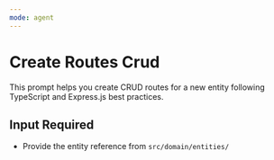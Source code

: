 ```yaml
---
mode: agent
---
```


# Create Routes Crud

This prompt helps you create CRUD routes for a new entity following TypeScript and Express.js best practices.

## Input Required

- Provide the entity reference from `src/domain/entities/`
